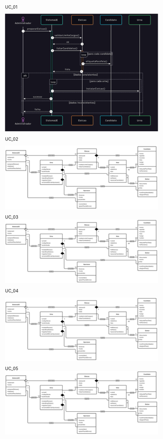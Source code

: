 UC_01

<img src="https://github.com/koiamagabriel/Projeto-1---Grupo-A/blob/main/sequencia1.png"
     alt="Diagrama de sequencia 1">

UC_02


<img src="https://raw.githubusercontent.com/koiamagabriel/Projeto-1---Grupo-A/main/DiagramaDeClassesProj1.png"
     alt="Diagrama de Classes">

UC_03
<img src="https://raw.githubusercontent.com/koiamagabriel/Projeto-1---Grupo-A/main/DiagramaDeClassesProj1.png"
     alt="Diagrama de Classes">



UC_04

<img src="https://raw.githubusercontent.com/koiamagabriel/Projeto-1---Grupo-A/main/DiagramaDeClassesProj1.png"
     alt="Diagrama de Classes">



UC_05
<img src="https://raw.githubusercontent.com/koiamagabriel/Projeto-1---Grupo-A/main/DiagramaDeClassesProj1.png"
     alt="Diagrama de Classes">

